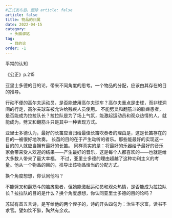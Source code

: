```yaml
---
#正式发布后，删除 article: false
article: false
title: 物品的归属
date: 2022-04-15
category:
  - 头脑驿站
tag:
  - 目的论
order: -1
---
```


平常的认知

《公正》p.215

亚里士多德的目的论，带来不同角度的思考。一个物品的分配，应该由其存在的目的推导。

行动不便的高尔夫运动员，是否能使用高尔夫球车？高尔夫重点是击球，而非球洞间的行走，高尔夫球车被允许给残疾人员使用。
不能劈叉和翻筋斗的脑瘫患者，是否能成为拉拉队长？拉拉队是为了场上气氛，能激起运动员和观众热情的人，就能成为。劈叉和翻筋斗只是其中一种表现方式。

亚里士多德认为，最好的长笛应当归给最佳长笛吹奏者的理由是，这是长笛存在的目的—被很好地吹奏。
长苗的目的在于产生动听的者乐。那些能最好的实现这一目的的人就应当拥有最好的长笛。
同样真实的是：将最好的乐器给予最好的音乐家会带来受人欢迎的结果——产生最好的音乐，这是每个人都喜欢的——也就是给大多数人带来了最大幸福。
不过，亚里士多德的理由超越了这种功利主义的考量。他从一个物品的目的，推导出该物品恰当的分配方式。

换个角度想想，你认同他吗？

不能劈叉和翻筋斗的脑瘫患者，但她能激起运动员和观众热情，是否能成为拉拉队长？拉拉队的目的是什么？换个角度想想，你认同亚里士多德的目的论吗？

苏轼有首五言诗，是写给他的两个侄子的，诗的开头四句为：治生不求富，读书不求官。譬如饮不醉，陶然有余欢。
